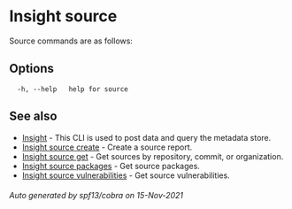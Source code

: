 # Insight source

Source commands are as follows:

## Options

```
  -h, --help   help for source
```

## See also

* [Insight](insight.md)	 - This CLI is used to post data and query the metadata store.
* [Insight source create](insight_source_create.md)	 - Create a source report.
* [Insight source get](insight_source_get.md)	 - Get sources by repository, commit, or organization.
* [Insight source packages](insight_source_packages.md)	 - Get source packages.
* [Insight source vulnerabilities](insight_source_vulnerabilities.md)	 - Get source vulnerabilities.

###### Auto generated by spf13/cobra on 15-Nov-2021
